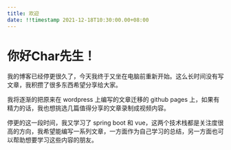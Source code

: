 ```yaml
---
title: 欢迎
date: !!timestamp 2021-12-18T10:30:00.00+08:00
---
```


# 你好Char先生！

我的博客已经停更很久了，今天我终于又坐在电脑前重新开始。这么长时间没有写文章，我积攒了很多东西希望分享给大家。

我将逐渐的把原来在 wordpress 上编写的文章迁移的 github pages 上，如果有精力的话，我也想挑选几篇值得分享的文章录制成视频内容。

停更的这一段时间，我又学习了 spring boot 和 vue，这两个技术栈都是关注度很高的方向，我希望能编写一系列文章，一方面作为自己学习的总结，另一方面也可以帮助想要学习这些内容的朋友。

